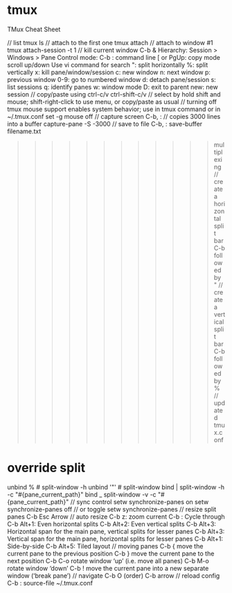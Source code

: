 # tmux
TMux Cheat Sheet

// list
tmux ls
// attach to the first one
tmux attach
// attach to window #1
tmux attach-session -t 1
// kill current window
C-b &
Hierarchy:
    Session > Windows > Pane
Control mode: C-b
    : command line
    [ or PgUp: copy mode
        scroll up/down
        Use vi command for search
    ": split horizontally
    %: split vertically
    x: kill pane/window/session
    c: new window
    n: next window
    p: previous window
    0-9: go to numbered window
    d: detach pane/session
    s: list sessions
    q: identify panes
    w: window mode
    D: exit to parent
    new: new session
// copy/paste using ctrl-c/v ctrl-shift-c/v
// select by hold shift and mouse; shift-right-click to use menu, or
copy/paste as usual
// turning off tmux mouse support enables system behavior; use in tmux command or in ~/.tmux.conf
set -g mouse off
// capture screen
C-b, :
// copies 3000 lines into a buffer
capture-pane -S -3000
// save to file
C-b, :
save-buffer filename.txt
>>>>>>>>>>>> multiplexing
// create a horizontal split bar
C-b followed by "
// create a vertical split bar
C-b followed by %
// updated tmux.conf
# override split 
unbind %    # split-window -h
unbind '"'  # split-window
bind | split-window -h -c "#{pane_current_path}"
bind _ split-window -v -c "#{pane_current_path}"
// sync control
setw synchronize-panes on
setw synchronize-panes off
// or toggle
setw synchronize-panes
// resize split panes
C-b Esc Arrow
// auto resize
C-b z: zoom current 
C-b <Space>: Cycle through
C-b Alt+1: Even horizontal splits
C-b Alt+2: Even vertical splits
C-b Alt+3: Horizontal span for the main pane, vertical splits for lesser panes
C-b Alt+3: Vertical span for the main pane, horizontal splits for lesser panes
C-b Alt+1: Side-by-side
C-b Alt+5: Tiled layout
// moving panes
C-b {          move the current pane to the previous position
C-b }          move the current pane to the next position
C-b C-o        rotate window ‘up’ (i.e. move all panes)
C-b M-o        rotate window ‘down’
C-b !          move the current pane into a new separate
               window (‘break pane’)
// navigate
C-b O (order)
C-b arrow
// reload config
C-b :
source-file ~/.tmux.conf
